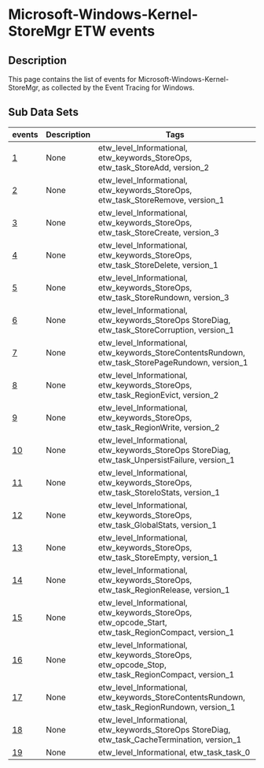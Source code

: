 # Microsoft-Windows-Kernel-StoreMgr ETW events

## Description
This page contains the list of events for Microsoft-Windows-Kernel-StoreMgr, as collected by the Event Tracing for Windows.

## Sub Data Sets
|events|Description|Tags|
|---|---|---|
|[1](events/event-1_v2.md)|None|etw_level_Informational, etw_keywords_StoreOps, etw_task_StoreAdd, version_2|
|[2](events/event-2_v1.md)|None|etw_level_Informational, etw_keywords_StoreOps, etw_task_StoreRemove, version_1|
|[3](events/event-3_v3.md)|None|etw_level_Informational, etw_keywords_StoreOps, etw_task_StoreCreate, version_3|
|[4](events/event-4_v1.md)|None|etw_level_Informational, etw_keywords_StoreOps, etw_task_StoreDelete, version_1|
|[5](events/event-5_v3.md)|None|etw_level_Informational, etw_keywords_StoreOps, etw_task_StoreRundown, version_3|
|[6](events/event-6_v1.md)|None|etw_level_Informational, etw_keywords_StoreOps StoreDiag, etw_task_StoreCorruption, version_1|
|[7](events/event-7_v1.md)|None|etw_level_Informational, etw_keywords_StoreContentsRundown, etw_task_StorePageRundown, version_1|
|[8](events/event-8_v2.md)|None|etw_level_Informational, etw_keywords_StoreOps, etw_task_RegionEvict, version_2|
|[9](events/event-9_v2.md)|None|etw_level_Informational, etw_keywords_StoreOps, etw_task_RegionWrite, version_2|
|[10](events/event-10_v1.md)|None|etw_level_Informational, etw_keywords_StoreOps StoreDiag, etw_task_UnpersistFailure, version_1|
|[11](events/event-11_v1.md)|None|etw_level_Informational, etw_keywords_StoreOps, etw_task_StoreIoStats, version_1|
|[12](events/event-12_v1.md)|None|etw_level_Informational, etw_keywords_StoreOps, etw_task_GlobalStats, version_1|
|[13](events/event-13_v1.md)|None|etw_level_Informational, etw_keywords_StoreOps, etw_task_StoreEmpty, version_1|
|[14](events/event-14_v1.md)|None|etw_level_Informational, etw_keywords_StoreOps, etw_task_RegionRelease, version_1|
|[15](events/event-15_v1.md)|None|etw_level_Informational, etw_keywords_StoreOps, etw_opcode_Start, etw_task_RegionCompact, version_1|
|[16](events/event-16_v1.md)|None|etw_level_Informational, etw_keywords_StoreOps, etw_opcode_Stop, etw_task_RegionCompact, version_1|
|[17](events/event-17_v1.md)|None|etw_level_Informational, etw_keywords_StoreContentsRundown, etw_task_RegionRundown, version_1|
|[18](events/event-18_v1.md)|None|etw_level_Informational, etw_keywords_StoreOps StoreDiag, etw_task_CacheTermination, version_1|
|[19](events/event-19.md)|None|etw_level_Informational, etw_task_task_0|
